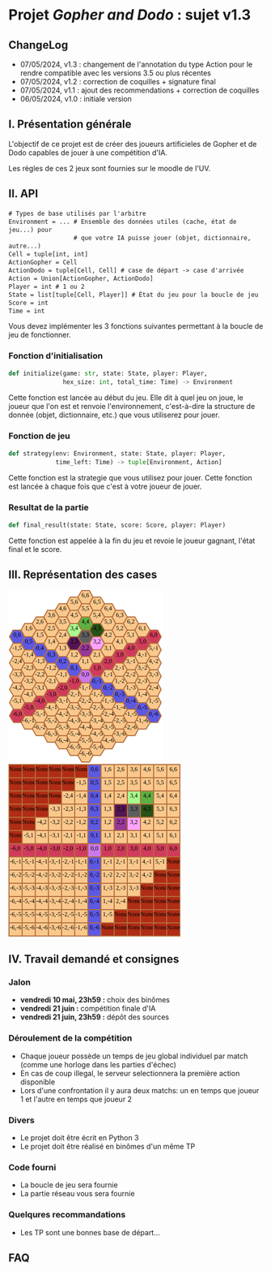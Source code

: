 # Projet *Gopher and Dodo* : sujet v1.3

## ChangeLog

- 07/05/2024, v1.3 : changement de l'annotation du type Action pour le rendre compatible avec les versions 3.5 ou plus récentes
- 07/05/2024, v1.2 : correction de coquilles + signature final
- 07/05/2024, v1.1 : ajout des recommendations + correction de coquilles
- 06/05/2024, v1.0 : initiale version

## I. Présentation générale

L'objectif de ce projet est de créer des joueurs artificieles de Gopher et de Dodo capables de jouer à une compétition d'IA. 

Les règles de ces 2 jeux sont fournies sur le moodle de l'UV.

## II. API

```python3
# Types de base utilisés par l'arbitre
Environment = ... # Ensemble des données utiles (cache, état de jeu...) pour
                  # que votre IA puisse jouer (objet, dictionnaire, autre...)
Cell = tuple[int, int]
ActionGopher = Cell
ActionDodo = tuple[Cell, Cell] # case de départ -> case d'arrivée
Action = Union[ActionGopher, ActionDodo]
Player = int # 1 ou 2
State = list[tuple[Cell, Player]] # État du jeu pour la boucle de jeu
Score = int
Time = int
```

Vous devez implémenter les 3 fonctions suivantes permettant à la boucle de jeu de fonctionner.

### Fonction d'initialisation

```python
def initialize(game: str, state: State, player: Player, 
               hex_size: int, total_time: Time) -> Environment
```

Cette fonction est lancée au début du jeu. Elle dit à quel jeu on joue, le joueur que l'on est et renvoie l'environnement, c'est-à-dire la structure de donnée (objet, dictionnaire, etc.) que vous utiliserez pour jouer.


### Fonction de jeu

```python
def strategy(env: Environment, state: State, player: Player,
             time_left: Time) -> tuple[Environment, Action]
```

Cette fonction est la strategie que vous utilisez pour jouer. Cette fonction est lancée à chaque fois que c'est à votre joueur de jouer.

### Resultat de la partie

```python
def final_result(state: State, score: Score, player: Player)
```

Cette fonction est appelée à la fin du jeu et revoie le joueur gagnant, l'état final et le score.

## III. Représentation des cases


![image de grille hex](grid_hex.png)
![image de matrice hex](matrix_hex.png)

## IV. Travail demandé et consignes

### Jalon

- **vendredi 10 mai, 23h59 :** choix des binômes
- **vendredi 21 juin :** compétition finale d'IA
- **vendredi 21 juin, 23h59 :** dépôt des sources

### Déroulement de la compétition

- Chaque joueur possède un temps de jeu global individuel par match (comme une horloge dans les parties d'échec)
- En cas de coup illegal, le serveur selectionnera la première action disponible
- Lors d'une confrontation il y aura deux matchs: un en temps que joueur 1 et l'autre en temps que joueur 2

### Divers

- Le projet doit être écrit en Python 3
- Le projet doit être réalisé en binômes d'un même TP

### Code fourni

- La boucle de jeu sera fournie
- La partie réseau vous sera fournie

### Quelqures recommandations

- Les TP sont une bonnes base de départ...

## FAQ
